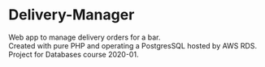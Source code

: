 # Delivery-Manager
Web app to manage delivery orders for a bar.<br>
Created with pure PHP and operating a PostgresSQL hosted by AWS RDS.<br>
Project for Databases course 2020-01.
